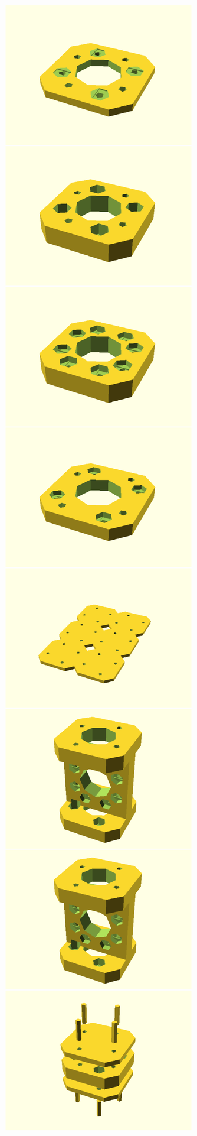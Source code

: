 ![](tile_T24_2mm.png)
![](tile_T24_5mm.png)
![](tile_T24_5mm_centered.png)
![](tile_T36_5mm.png)
![](tile_raw_plate_T24_2x3_2mm.png)
![](tile_H_T24_5mm.png)
![](tile_H_T24_5mm.png)
![](tile_sandwitch.png)
